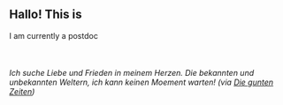 
## Hallo! This is 


I am currently a postdoc 

&nbsp;
&nbsp;
&nbsp; 
&nbsp; 
&nbsp; 
&nbsp; 
###### Ich suche Liebe und Frieden in meinem Herzen. Die bekannten und unbekannten Weltern, ich kann keinen Moement warten!  (via [Die gunten Zeiten](https://www.youtube.com/watch?v=Swlxm_msl4k))





